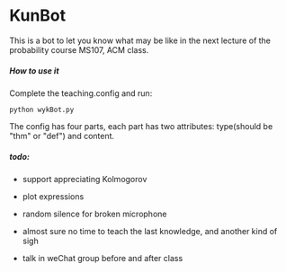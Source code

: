 # KunBot

This is a bot to let you know what may be like in the next lecture of the probability course MS107, ACM class. 

##### How to use it

Complete the teaching.config and run: 

```
python wykBot.py
```

The config has four parts, each part has two attributes: type(should be "thm" or "def") and content. 

##### todo: 

* support appreciating Kolmogorov

* plot expressions

* random silence for broken microphone

* almost sure no time to teach the last knowledge, and another kind of sigh

* talk in weChat group before and after class